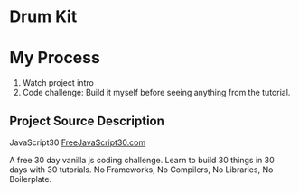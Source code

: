 # Drum Kit

# My Process
1. Watch project intro
2. Code challenge: Build it myself before seeing anything from the tutorial.


## Project Source Description
JavaScript30
[FreeJavaScript30.com](https://FreeJavaScript30.com)

A free 30 day vanilla js coding challenge. Learn to build 30 things in 30 days with 30 tutorials. No Frameworks, No Compilers, No Libraries, No Boilerplate.
